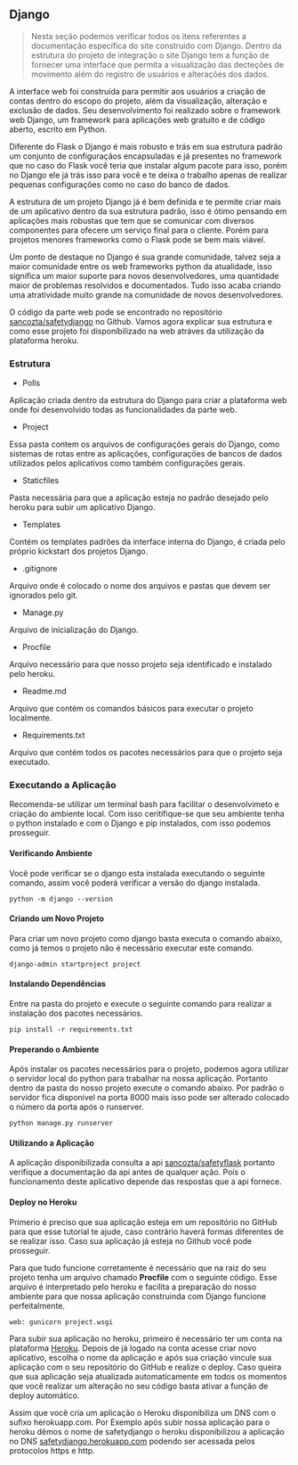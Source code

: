 ## Django

>Nesta seção podemos verificar todos os itens referentes a documentação específica do site construido com Django. Dentro da estrutura do projeto de integração o site Django tem a função de fornecer uma interface que permita a visualização das decteções de movimento além do registro de usuários e alterações dos dados.

A interface web foi construída para permitir aos usuários a criação de contas dentro do escopo do projeto, além da visualização, alteração e exclusão de dados. Seu desenvolvimento foi realizado sobre o framework web Django, um framework para aplicações web gratuito e de código aberto, escrito em Python.

Diferente do Flask o Django é mais robusto e trás em sua estrutura padrão um conjunto de configuraçãos encapsuladas e já presentes no framework que no caso do Flask você teria que instalar algum pacote para isso, porém no Django ele já trás isso para você e te deixa o trabalho apenas de realizar pequenas configurações como no caso do banco de dados.

A estrutura de um projeto Django já é bem definida e te permite criar mais de um aplicativo dentro da sua estrutura padrão, isso é ótimo pensando em aplicações mais robustas que tem que se comunicar com diversos componentes para ofecere um serviço final para o cliente. Porém para projetos menores frameworks como o Flask pode se bem mais viável.

Um ponto de destaque no Django é sua grande comunidade,  talvez seja a maior comunidade entre os web frameworks python da atualidade, isso significa um maior suporte para novos desenvolvedores, uma quantidade maior de problemas resolvidos e documentados. Tudo isso acaba criando uma atratividade muito grande na comunidade de novos desenvolvedores.

O código da parte web pode se encontrado no repositório [sancozta/safetydjango](https://github.com/sancozta/safetydjango) no Github. Vamos agora explicar sua estrutura e como esse projeto foi disponíbilizado na web atráves da utilização da plataforma heroku.

### Estrutura

- Polls

Aplicação criada dentro da estrutura do Django para criar a plataforma web onde foi desenvolvido todas as funcionalidades da parte web.

- Project

Essa pasta contem os arquivos de configurações gerais do Django, como sistemas de rotas entre as aplicações, configurações de bancos de dados utilizados pelos aplicativos como também configurações gerais.

- Staticfiles

Pasta necessária para que a aplicação esteja no padrão desejado pelo heroku para subir um aplicativo Django.

- Templates

Contém os templates padrões da interface interna do Django, é criada pelo próprio kickstart dos projetos Django. 

- .gitignore

Arquivo onde é colocado o nome dos arquivos e pastas que devem ser ignorados pelo git.

- Manage.py

Arquivo de inicialização do Django.

- Procfile

Arquivo necessário para que nosso projeto seja identificado e instalado pelo heroku.

- Readme.md

Arquivo que contém os comandos básicos para executar o projeto localmente.

- Requirements.txt

Arquivo que contém todos os pacotes necessários para que o projeto seja executado.

### Executando a Aplicação

Recomenda-se utilizar um terminal bash para facilitar o desenvolvimeto e criação do ambiente local. Com isso ceritifique-se que seu ambiente tenha o python instalado e com o Django e pip instalados, com isso podemos prosseguir. 

#### Verificando Ambiente

Você pode verificar se o django esta instalada executando o seguinte comando, assim você poderá verificar a versão do django instalada.

    python -m django --version

#### Criando um Novo Projeto

Para criar um novo projeto como django basta executa o comando abaixo, como já temos o projeto não é necessário executar este comando.

    django-admin startproject project

#### Instalando Dependências

Entre na pasta do projeto e execute o seguinte comando para realizar a instalação dos pacotes necessários.

	pip install -r requirements.txt

#### Preperando o Ambiente

Após instalar os pacotes necessários para o projeto, podemos agora utilizar o servidor local do python para trabalhar na nossa aplicação. Portanto dentro da pasta do nosso projeto execute o comando abaixo. Por padrão o servidor fica disponível na porta 8000 mais isso pode ser alterado colocado o número da porta após o runserver.

    python manage.py runserver

#### Utilizando a Aplicação

A aplicação disponibilizada consulta a api [sancozta/safetyflask](https://github.com/sancozta/safetyflask) portanto verifique a documentação da api antes de qualquer ação. Poís o funcionamento deste aplicativo depende das respostas que a api fornece.

#### Deploy no Heroku

Primerio é preciso que sua aplicação esteja em um repositório no GitHub para que esse tutorial te ajude, caso contrário haverá formas diferentes de se realizar isso. Caso sua aplicação já esteja no Github você pode prosseguir.

Para que tudo funcione corretamente é necessário que na raiz do seu projeto tenha um arquivo chamado **Procfile** com o seguinte código. Esse arquivo é interpretado pelo heroku e facilita a preparação do nosso ambiente para que nossa aplicação construinda com Django funcione perfeitalmente.

    web: gunicorn project.wsgi

Para subir sua aplicação no heroku, primeiro é necessário ter um conta na plataforma [Heroku](https://heroku.com). Depois de já logado na conta
acesse criar novo aplicativo, escolha o nome da aplicação e após sua criação vincule sua aplicação com o seu repositório do GitHub e realize o deploy.
Caso queira que sua aplicação seja atualizada automaticamente em todos os momentos que você realizar um alteração no seu código basta ativar a função de deploy automático.

Assim que você cria um aplicação o Heroku disponíbiliza um DNS com o sufixo herokuapp.com. Por Exemplo após subir nossa aplicação para o heroku dêmos o nome de safetydjango o heroku disponíbilizou a aplicação no DNS [safetydjango.herokuapp.com](https://safetydjango.herokuapp.com) podendo ser acessada pelos protocolos https e http.